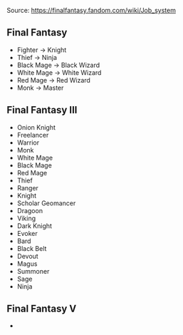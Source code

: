 
Source: https://finalfantasy.fandom.com/wiki/Job_system

## Final Fantasy
- Fighter -> Knight
- Thief -> Ninja
- Black Mage -> Black Wizard
- White Mage -> White Wizard
- Red Mage -> Red Wizard
- Monk -> Master

## Final Fantasy III
- Onion Knight
- Freelancer
- Warrior
- Monk
- White Mage
- Black Mage
- Red Mage
- Thief
- Ranger
- Knight
- Scholar Geomancer
- Dragoon
- Viking
- Dark Knight
- Evoker
- Bard
- Black Belt
- Devout
- Magus
- Summoner
- Sage
- Ninja

## Final Fantasy V
- 
